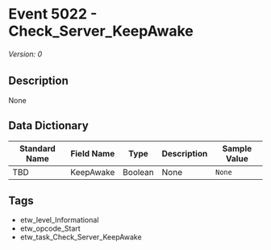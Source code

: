 # Event 5022 - Check_Server_KeepAwake
###### Version: 0

## Description
None

## Data Dictionary
|Standard Name|Field Name|Type|Description|Sample Value|
|---|---|---|---|---|
|TBD|KeepAwake|Boolean|None|`None`|

## Tags
* etw_level_Informational
* etw_opcode_Start
* etw_task_Check_Server_KeepAwake